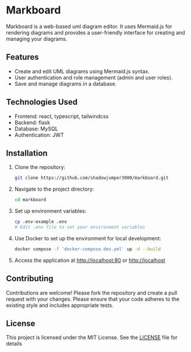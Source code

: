# Markboard
Markboard is a web-based uml diagram editor. It uses Mermaid.js for rendering diagrams and provides a user-friendly interface for creating and managing your diagrams.

## Features
- Create and edit UML diagrams using Mermaid.js syntax.
- User authentication and role management (admin and user roles).
- Save and manage diagrams in a database.

## Technologies Used
- Frontend: react, typescript, tailwindcss
- Backend: flask
- Database: MySQL
- Authentication: JWT

## Installation
1. Clone the repository:
   ```bash
   git clone https://github.com/shadowjumper3000/markboard.git
   ```
2. Navigate to the project directory:
   ```bash
   cd markboard
   ```
3. Set up environment variables:
    ```bash
    cp .env-example .env
    # Edit .env file to set your environment variables
    ```
4. Use Docker to set up the environment for local development:
   ```bash
   docker compose -f 'docker-compose.dev.yml' up -d --build
   ```
5. Access the application at
   [http://localhost:80](http://localhost:80) or [http://localhost](http://localhost)

## Contributing
Contributions are welcome! Please fork the repository and create a pull request with your changes.
Please ensure that your code adheres to the existing style and includes appropriate tests.

## License
This project is licensed under the MIT License. See the [LICENSE](LICENSE) file for details


